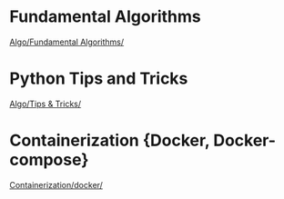 # Fundamental Algorithms

[Algo/Fundamental Algorithms/](Algo/Fundamental%20Algorithms/.md)

# Python Tips and Tricks

[Algo/Tips & Tricks/](Algo/Tips%20&%20Tricks/.md)

# Containerization {Docker, Docker-compose}

[Containerization/docker/](Containerization/docker/.md)
